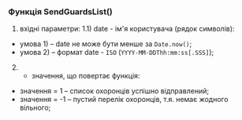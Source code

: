 ### Функція SendGuardsList()

1) вхідні параметри:
   1.1) date - ім'я користувача (рядок символів):
- умова 1) – date не може бути менше за `Date.now()`;
- умова 2) – формат date - `ISO` (`YYYY-MM-DDThh:mm:ss[.SSS]`);

2) - значення, що повертає функція:
- значення = 1 – список охоронців успішно відправлений;
- значення = -1 – пустий перелік охоронців, т.я. немає жодного вільного;